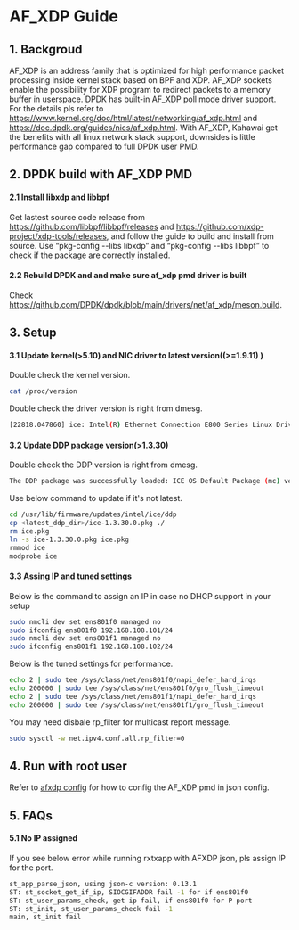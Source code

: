 # AF_XDP Guide

## 1. Backgroud

AF_XDP is an address family that is optimized for high performance packet processing inside kernel stack based on BPF and XDP. AF_XDP sockets enable the possibility for XDP program to redirect packets to a memory buffer in userspace. DPDK has built-in AF_XDP poll mode driver support. For the details pls refer to <https://www.kernel.org/doc/html/latest/networking/af_xdp.html> and <https://doc.dpdk.org/guides/nics/af_xdp.html>. With AF_XDP, Kahawai get the benefits with all linux network stack support, downsides is little performance gap compared to full DPDK user PMD.

## 2. DPDK build with AF_XDP PMD

#### 2.1 Install libxdp and libbpf

Get lastest source code release from <https://github.com/libbpf/libbpf/releases> and <https://github.com/xdp-project/xdp-tools/releases>, and follow the guide to build and install from source. Use “pkg-config --libs libxdp” and “pkg-config --libs libbpf” to check if the package are correctly installed.

#### 2.2 Rebuild DPDK and and make sure af_xdp pmd driver is built

Check <https://github.com/DPDK/dpdk/blob/main/drivers/net/af_xdp/meson.build>.

## 3. Setup

#### 3.1 Update kernel(>5.10) and NIC driver to latest version((>=1.9.11) )

Double check the kernel version.

```bash
cat /proc/version
```

Double check the driver version is right from dmesg.

```bash
[22818.047860] ice: Intel(R) Ethernet Connection E800 Series Linux Driver - version 1.9.11
```

#### 3.2 Update DDP package version(>1.3.30)

Double check the DDP version is right from dmesg.

```bash
The DDP package was successfully loaded: ICE OS Default Package (mc) version 1.3.30.0
```

Use below command to update if it's not latest.

```bash
cd /usr/lib/firmware/updates/intel/ice/ddp
cp <latest_ddp_dir>/ice-1.3.30.0.pkg ./
rm ice.pkg
ln -s ice-1.3.30.0.pkg ice.pkg
rmmod ice
modprobe ice
```

#### 3.3 Assing IP and tuned settings

Below is the command to assign an IP in case no DHCP support in your setup

```bash
sudo nmcli dev set ens801f0 managed no
sudo ifconfig ens801f0 192.168.108.101/24
sudo nmcli dev set ens801f1 managed no
sudo ifconfig ens801f1 192.168.108.102/24
```

Below is the tuned settings for performance.

```bash
echo 2 | sudo tee /sys/class/net/ens801f0/napi_defer_hard_irqs
echo 200000 | sudo tee /sys/class/net/ens801f0/gro_flush_timeout
echo 2 | sudo tee /sys/class/net/ens801f1/napi_defer_hard_irqs
echo 200000 | sudo tee /sys/class/net/ens801f1/gro_flush_timeout
```

You may need disbale rp_filter for multicast report message.

```bash
sudo sysctl -w net.ipv4.conf.all.rp_filter=0
```

## 4. Run with root user

Refer to [afxdp config](../tests/script/afxdp_json/) for how to config the AF_XDP pmd in json config.

## 5. FAQs

#### 5.1 No IP assigned

If you see below error while running rxtxapp with AFXDP json, pls assign IP for the port.

```bash
st_app_parse_json, using json-c version: 0.13.1
ST: st_socket_get_if_ip, SIOCGIFADDR fail -1 for if ens801f0
ST: st_user_params_check, get ip fail, if ens801f0 for P port
ST: st_init, st_user_params_check fail -1
main, st_init fail
```
